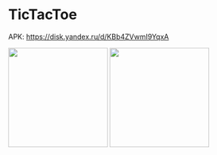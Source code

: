# TicTacToe

APK: https://disk.yandex.ru/d/KBb4ZVwmI9YqxA

<img src="https://user-images.githubusercontent.com/11289144/119561355-bc3c6a80-bdad-11eb-96c4-28be971cfa1c.jpg" width="200"/>
<img src="https://user-images.githubusercontent.com/11289144/119561384-c3637880-bdad-11eb-81c9-22a434f550e4.jpg" width="200"/>

